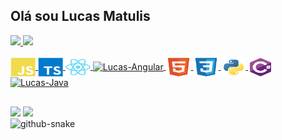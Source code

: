 ## Olá sou Lucas Matulis

<div>
  <a href="https://www.linkedin.com/in/lucas-matulis-2965a6248/">
  <img height="150em" src="https://github-readme-stats.vercel.app/api?username=LucasMatulis&show_icons=true&theme=dark"/>
  <img height="150em" src="https://github-readme-stats.vercel.app/api/top-langs/?username=LucasMatulis&layout=compact&langs_count=7&theme=dark"/>
</div>

<div style="display: inline_block"><br>
  <img align="center" alt="Lucas-Js" height="30" width="40" src="https://raw.githubusercontent.com/devicons/devicon/master/icons/javascript/javascript-plain.svg">
  <img align="center" alt="Lucas-Ts" height="30" width="40" src="https://raw.githubusercontent.com/devicons/devicon/master/icons/typescript/typescript-plain.svg">
  <img align="center" alt="Lucas-React" height="30" width="40" src="https://raw.githubusercontent.com/devicons/devicon/master/icons/react/react-original.svg">
  <img align="center" alt="Lucas-Angular" height="30" width="40" src="https://github.com/xandemon/developer-icons/blob/main/icons/angular.svg">
  <img align="center" alt="Lucas-HTML" height="30" width="40" src="https://raw.githubusercontent.com/devicons/devicon/master/icons/html5/html5-original.svg">
  <img align="center" alt="Lucas-CSS" height="30" width="40" src="https://raw.githubusercontent.com/devicons/devicon/master/icons/css3/css3-original.svg">
  <img align="center" alt="Lucas-Python" height="30" width="40" src="https://raw.githubusercontent.com/devicons/devicon/master/icons/python/python-original.svg">
  <img align="center" alt="Lucas-Csharp" height="30" width="40" src="https://raw.githubusercontent.com/devicons/devicon/master/icons/csharp/csharp-original.svg">
  <img align="center" alt="Lucas-Java" height="30" width="40" src="https://github.com/xandemon/developer-icons/blob/main/icons/java.svg">
</div>
  
  ##
 
<div> 
  <a href="https://www.instagram.com/lucasmatulis/" target="_blank"><img src="https://img.shields.io/badge/-Instagram-%23E4405F?style=for-the-badge&logo=instagram&logoColor=white" target="_blank"></a>
  <a href="https://www.linkedin.com/in/lucas-matulis-2965a6248/" target="_blank"><img src="https://img.shields.io/badge/-LinkedIn-%230077B5?style=for-the-badge&logo=linkedin&logoColor=white" target="_blank"></a> 
  
</div>

<picture>
  <source media="(prefers-color-scheme: dark)" srcset="https://raw.githubusercontent.com/LucasMatulis/LucasMatulis/output/github-snake-dark.svg" />
  <source media="(prefers-color-scheme: light)" srcset="https://raw.githubusercontent.com/LucasMatulis/LucasMatulis/output/github-snake.svg" />
  <img alt="github-snake" src="https://raw.githubusercontent.com/tobiasmeyhoefer/LucasMatulis/output/github-snake.svg" />
</picture>
